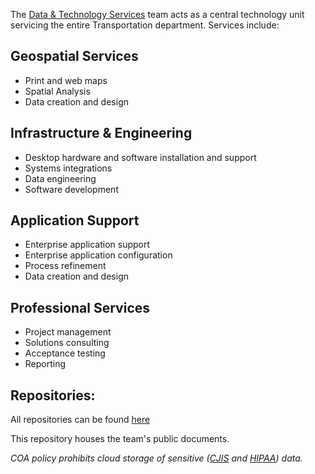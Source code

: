 The [Data & Technology Services](http://transportation.austintexas.io/about/) team acts as a central technology unit servicing the entire Transportation department. Services include:

## Geospatial Services
- Print and web maps
- Spatial Analysis
- Data creation and design

## Infrastructure & Engineering
- Desktop hardware and software installation and support
- Systems integrations
- Data engineering
- Software development

## Application Support
- Enterprise application support
- Enterprise application configuration
- Process refinement
- Data creation and design

## Professional Services
- Project management
- Solutions consulting
- Acceptance testing
- Reporting
 
 ## Repositories:
 All repositories can be found [here](https://github.com/orgs/cityofaustin/teams/transportation/repositories)

This repository houses the team's public documents. 
     
_COA policy prohibits cloud storage of sensitive ([CJIS](https://www.fbi.gov/services/cjis/cjis-security-policy-resource-center) and [HIPAA](https://www.hhs.gov/hipaa/for-professionals/security/laws-regulations/index.html)) data._
